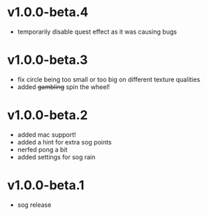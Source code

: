 # v1.0.0-beta.4
- temporarily disable quest effect as it was causing bugs

# v1.0.0-beta.3
- fix circle being too small or too big on different texture qualities
- added ~~gambling~~ spin the wheel!

# v1.0.0-beta.2
- added mac support!
- added a hint for extra sog points
- nerfed pong a bit
- added settings for sog rain

# v1.0.0-beta.1
- sog release
